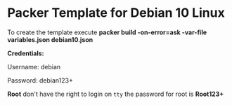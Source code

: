 # Packer Template for Debian 10 Linux

To create the template execute **packer build  -on-error=ask -var-file variables.json debian10.json** 

**Credentials:**

Username: debian

Password: debian123+

**Root** don't have the right to login on `tty` the password for root is **Root123+** 
